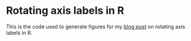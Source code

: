 # Rotating axis labels in R

This is the code used to generate figures for my [blog post](https://www.tenderisthebyte.com/blog/2019/04/25/rotating-axis-labels-in-r/) on rotating axis labels in R.
